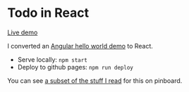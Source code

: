 # Todo in React

[Live demo](https://mikepqr.github.io/react-todo/)

I converted an [Angular hello world
demo](https://www.youtube.com/watch?v=WuiHuZq_cg4) to React.

 - Serve locally: `npm start`
 - Deploy to github pages: `npm run deploy`

You can see [a subset of the stuff I
read](https://pinboard.in/u:mike/t:reactjs/) for this on pinboard.

